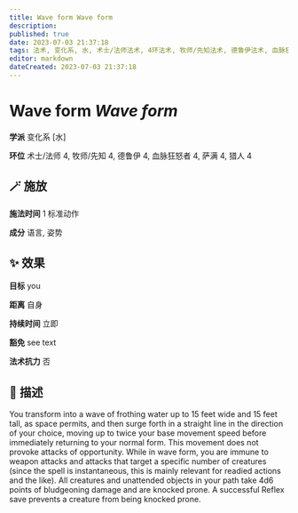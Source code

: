 ```yaml
---
title: Wave form Wave form
description: 
published: true
date: 2023-07-03 21:37:18
tags: 法术, 变化系, 水, 术士/法师法术, 4环法术, 牧师/先知法术, 德鲁伊法术, 血脉狂怒者法术, 萨满法术, 猎人法术
editor: markdown
dateCreated: 2023-07-03 21:37:18
---
```


# **Wave form** *Wave form*

**学派** 变化系 \[水\] 

**环位** 术士/法师 4, 牧师/先知 4, 德鲁伊 4, 血脉狂怒者 4, 萨满 4, 猎人 4

## 🪄 施放

**施法时间** 1 标准动作

**成分** 语言, 姿势

## ✨ 效果 

**目标** you 

**距离** 自身  

**持续时间** 立即 

**豁免** see text

**法术抗力** 否

## 📖 描述

You transform into a wave of frothing water up to 15 feet wide and 15 feet tall, as space permits, and then surge forth in a straight line in the direction of your choice, moving up to twice your base movement speed before immediately returning to your normal form. This movement does not provoke attacks of opportunity. While in wave form, you are immune to weapon attacks and attacks that target a specific number of creatures (since the spell is instantaneous, this is mainly relevant for readied actions and the like). All creatures and unattended objects in your path take 4d6 points of bludgeoning damage and are knocked prone. A successful Reflex save prevents a creature from being knocked prone.
    